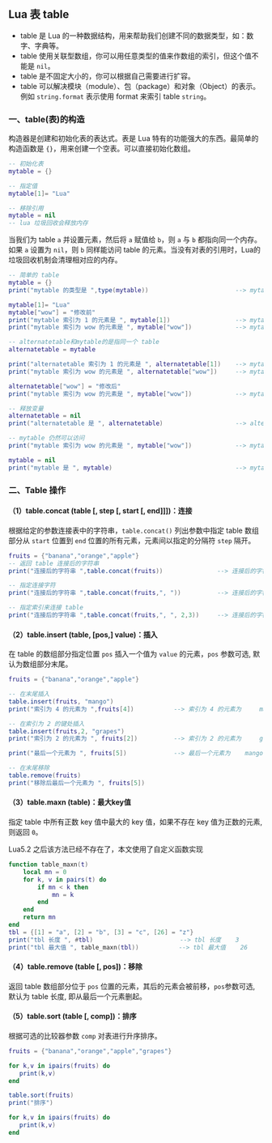 ## Lua 表 table

- table 是 Lua 的一种数据结构，用来帮助我们创建不同的数据类型，如：数字、字典等。
- table 使用关联型数组，你可以用任意类型的值来作数组的索引，但这个值不能是 `nil`。
- table 是不固定大小的，你可以根据自己需要进行扩容。
- table 可以解决模块（module）、包（package）和对象（Object）的表示。例如 `string.format` 表示使用 format 来索引 table `string`。

### 一、table(表)的构造
构造器是创建和初始化表的表达式。表是 Lua 特有的功能强大的东西。最简单的构造函数是 `{}`，用来创建一个空表。可以直接初始化数组。
```lua
-- 初始化表
mytable = {}

-- 指定值
mytable[1]= "Lua"

-- 移除引用
mytable = nil
-- lua 垃圾回收会释放内存
```

当我们为 table `a` 并设置元素，然后将 `a` 赋值给 `b`，则 `a` 与 `b` 都指向同一个内存。如果 `a` 设置为 `nil`，则 `b` 同样能访问 table 的元素。当没有对表的引用时，Lua的垃圾回收机制会清理相对应的内存。

```lua
-- 简单的 table
mytable = {}
print("mytable 的类型是 ",type(mytable))                        --> mytable 的类型是 	table

mytable[1]= "Lua"
mytable["wow"] = "修改前"
print("mytable 索引为 1 的元素是 ", mytable[1])                  --> mytable 索引为 1 的元素是 	Lua
print("mytable 索引为 wow 的元素是 ", mytable["wow"])            --> mytable 索引为 wow 的元素是 	修改前

-- alternatetable和mytable的是指同一个 table
alternatetable = mytable

print("alternatetable 索引为 1 的元素是 ", alternatetable[1])    --> mytable 索引为 1 的元素是 	Lua
print("mytable 索引为 wow 的元素是 ", alternatetable["wow"])     --> mytable 索引为 wow 的元素是 	修改前

alternatetable["wow"] = "修改后"
print("mytable 索引为 wow 的元素是 ", mytable["wow"])            --> mytable 索引为 wow 的元素是 	修改后

-- 释放变量
alternatetable = nil
print("alternatetable 是 ", alternatetable)                    --> alternatetable 是 	nil

-- mytable 仍然可以访问
print("mytable 索引为 wow 的元素是 ", mytable["wow"])            --> mytable 索引为 wow 的元素是 	修改后

mytable = nil
print("mytable 是 ", mytable)                                  --> mytable 是 	nil
```

### 二、Table 操作

#### （1）table.concat (table [, step [, start [, end]]])：连接
根据给定的参数连接表中的字符串，`table.concat()` 列出参数中指定 table 数组部分从 `start` 位置到 `end` 位置的所有元素，元素间以指定的分隔符 `step` 隔开。

```lua
fruits = {"banana","orange","apple"}
-- 返回 table 连接后的字符串
print("连接后的字符串 ",table.concat(fruits))               --> 连接后的字符串 	bananaorangeapple

-- 指定连接字符
print("连接后的字符串 ",table.concat(fruits,", "))          --> 连接后的字符串 	banana, orange, apple

-- 指定索引来连接 table
print("连接后的字符串 ",table.concat(fruits,", ", 2,3))     --> 连接后的字符串 	orange, apple
```

#### （2）table.insert (table, [pos,] value)：插入
在 table 的数组部分指定位置 `pos` 插入一个值为 `value` 的元素，`pos` 参数可选, 默认为数组部分末尾。

```lua
fruits = {"banana","orange","apple"}

-- 在末尾插入
table.insert(fruits, "mango")
print("索引为 4 的元素为 ",fruits[4])           --> 索引为 4 的元素为 	mango

-- 在索引为 2 的键处插入
table.insert(fruits,2, "grapes")
print("索引为 2 的元素为 ", fruits[2])          --> 索引为 2 的元素为 	grapes

print("最后一个元素为 ", fruits[5])             --> 最后一个元素为 	mango

-- 在末尾移除
table.remove(fruits)
print("移除后最后一个元素为 ", fruits[5])
```

#### （3）table.maxn (table)：最大key值
指定 table 中所有正数 key 值中最大的 key 值，如果不存在 key 值为正数的元素, 则返回 `0`。

Lua5.2 之后该方法已经不存在了，本文使用了自定义函数实现
```lua
function table_maxn(t)
    local mn = 0
    for k, v in pairs(t) do
        if mn < k then
            mn = k
        end
    end
    return mn
end
tbl = {[1] = "a", [2] = "b", [3] = "c", [26] = "z"}
print("tbl 长度 ", #tbl)                        --> tbl 长度 	3
print("tbl 最大值 ", table_maxn(tbl))           --> tbl 最大值 	26
```

#### （4）table.remove (table [, pos])：移除
返回 table 数组部分位于 `pos` 位置的元素，其后的元素会被前移，`pos`参数可选, 默认为 table 长度, 即从最后一个元素删起。

#### （5）table.sort (table [, comp])：排序
根据可选的比较器参数 `comp` 对表进行升序排序。

```lua
fruits = {"banana","orange","apple","grapes"}

for k,v in ipairs(fruits) do
   print(k,v)
end

table.sort(fruits)
print("排序")

for k,v in ipairs(fruits) do
   print(k,v)
end
```






